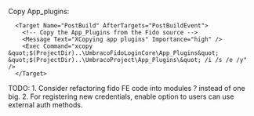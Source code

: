 ﻿
Copy App_plugins:

```
  <Target Name="PostBuild" AfterTargets="PostBuildEvent">
    <!-- Copy the App_Plugins from the Fido source -->
    <Message Text="XCopying app plugins" Importance="high" />
    <Exec Command="xcopy &quot;$(ProjectDir)..\UmbracoFidoLoginCore\App_Plugins&quot; &quot;$(ProjectDir)..\UmbracoProject\App_Plugins\&quot; /i /s /e /y" />
  </Target>
```


TODO:
    1. Consider refactoring fido FE code into modules ? instead of one big.
    2. For registering new credentials, enable option to users can use external auth methods.
